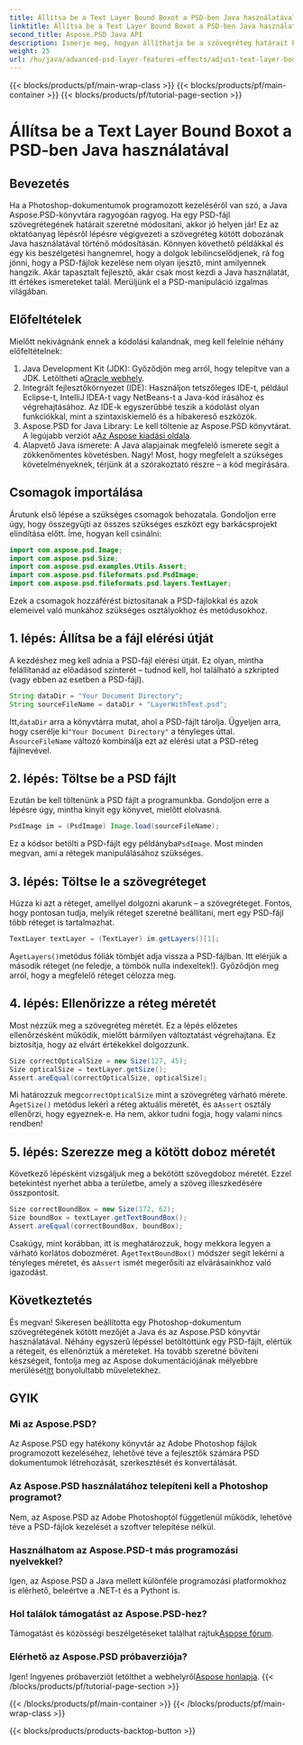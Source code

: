 ```yaml
---
title: Állítsa be a Text Layer Bound Boxot a PSD-ben Java használatával
linktitle: Állítsa be a Text Layer Bound Boxot a PSD-ben Java használatával
second_title: Aspose.PSD Java API
description: Ismerje meg, hogyan állíthatja be a szövegréteg határait PSD-fájlokban Java használatával az Aspose.PSD-vel. Egyszerű útmutató lépésről lépésre.
weight: 25
url: /hu/java/advanced-psd-layer-features-effects/adjust-text-layer-bound-box-psd/
---
```


{{< blocks/products/pf/main-wrap-class >}}
{{< blocks/products/pf/main-container >}}
{{< blocks/products/pf/tutorial-page-section >}}

# Állítsa be a Text Layer Bound Boxot a PSD-ben Java használatával

## Bevezetés
Ha a Photoshop-dokumentumok programozott kezeléséről van szó, a Java Aspose.PSD-könyvtára ragyogóan ragyog. Ha egy PSD-fájl szövegrétegének határait szeretné módosítani, akkor jó helyen jár! Ez az oktatóanyag lépésről lépésre végigvezeti a szövegréteg kötött dobozának Java használatával történő módosításán.
Könnyen követhető példákkal és egy kis beszélgetési hangnemrel, hogy a dolgok lebilincselődjenek, rá fog jönni, hogy a PSD-fájlok kezelése nem olyan ijesztő, mint amilyennek hangzik. Akár tapasztalt fejlesztő, akár csak most kezdi a Java használatát, itt értékes ismereteket talál. Merüljünk el a PSD-manipuláció izgalmas világában.
## Előfeltételek
Mielőtt nekivágnánk ennek a kódolási kalandnak, meg kell felelnie néhány előfeltételnek:
1. Java Development Kit (JDK): Győződjön meg arról, hogy telepítve van a JDK. Letöltheti a[Oracle webhely](https://www.oracle.com/java/technologies/javase-jdk11-downloads.html).
2. Integrált fejlesztőkörnyezet (IDE): Használjon tetszőleges IDE-t, például Eclipse-t, IntelliJ IDEA-t vagy NetBeans-t a Java-kód írásához és végrehajtásához. Az IDE-k egyszerűbbé teszik a kódolást olyan funkciókkal, mint a szintaxiskiemelő és a hibakereső eszközök.
3.  Aspose.PSD for Java Library: Le kell töltenie az Aspose.PSD könyvtárat. A legújabb verziót a[Az Aspose kiadási oldala](https://releases.aspose.com/psd/java/). 
4. Alapvető Java ismerete: A Java alapjainak megfelelő ismerete segít a zökkenőmentes követésben.
Nagy! Most, hogy megfelelt a szükséges követelményeknek, térjünk át a szórakoztató részre – a kód megírására.
## Csomagok importálása
Árutunk első lépése a szükséges csomagok behozatala. Gondoljon erre úgy, hogy összegyűjti az összes szükséges eszközt egy barkácsprojekt elindítása előtt. Íme, hogyan kell csinálni:
```java
import com.aspose.psd.Image;
import com.aspose.psd.Size;
import com.aspose.psd.examples.Utils.Assert;
import com.aspose.psd.fileformats.psd.PsdImage;
import com.aspose.psd.fileformats.psd.layers.TextLayer;
```
Ezek a csomagok hozzáférést biztosítanak a PSD-fájlokkal és azok elemeivel való munkához szükséges osztályokhoz és metódusokhoz.
## 1. lépés: Állítsa be a fájl elérési útját
A kezdéshez meg kell adnia a PSD-fájl elérési útját. Ez olyan, mintha felállítanád az előadásod színterét – tudnod kell, hol található a szkripted (vagy ebben az esetben a PSD-fájl).

```java
String dataDir = "Your Document Directory"; 
String sourceFileName = dataDir + "LayerWithText.psd";
```
 Itt,`dataDir` arra a könyvtárra mutat, ahol a PSD-fájlt tárolja. Ügyeljen arra, hogy cserélje ki`"Your Document Directory"` a tényleges úttal. A`sourceFileName` változó kombinálja ezt az elérési utat a PSD-réteg fájlnevével.
## 2. lépés: Töltse be a PSD fájlt
Ezután be kell töltenünk a PSD fájlt a programunkba. Gondoljon erre a lépésre úgy, mintha kinyit egy könyvet, mielőtt elolvasná.

```java
PsdImage im = (PsdImage) Image.load(sourceFileName);
```
 Ez a kódsor betölti a PSD-fájlt egy példányba`PsdImage`. Most minden megvan, ami a rétegek manipulálásához szükséges.
## 3. lépés: Töltse le a szövegréteget
Húzza ki azt a réteget, amellyel dolgozni akarunk – a szövegréteget. Fontos, hogy pontosan tudja, melyik réteget szeretné beállítani, mert egy PSD-fájl több réteget is tartalmazhat.

```java
TextLayer textLayer = (TextLayer) im.getLayers()[1];
```
 A`getLayers()`metódus fóliák tömbjét adja vissza a PSD-fájlban. Itt elérjük a második réteget (ne feledje, a tömbök nulla indexeltek!). Győződjön meg arról, hogy a megfelelő réteget célozza meg.
## 4. lépés: Ellenőrizze a réteg méretét
Most nézzük meg a szövegréteg méretét. Ez a lépés előzetes ellenőrzésként működik, mielőtt bármilyen változtatást végrehajtana. Ez biztosítja, hogy az elvárt értékekkel dolgozzunk.

```java
Size correctOpticalSize = new Size(127, 45);
Size opticalSize = textLayer.getSize();
Assert.areEqual(correctOpticalSize, opticalSize);
```
 Mi határozzuk meg`correctOpticalSize` mint a szövegréteg várható mérete. A`getSize()` metódus lekéri a réteg aktuális méretét, és a`Assert` osztály ellenőrzi, hogy egyeznek-e. Ha nem, akkor tudni fogja, hogy valami nincs rendben!
## 5. lépés: Szerezze meg a kötött doboz méretét
Következő lépésként vizsgáljuk meg a bekötött szövegdoboz méretét. Ezzel betekintést nyerhet abba a területbe, amely a szöveg illeszkedésére összpontosít.

```java
Size correctBoundBox = new Size(172, 62);
Size boundBox = textLayer.getTextBoundBox();
Assert.areEqual(correctBoundBox, boundBox);
```
 Csakúgy, mint korábban, itt is meghatározzuk, hogy mekkora legyen a várható korlátos dobozméret. A`getTextBoundBox()` módszer segít lekérni a tényleges méretet, és a`Assert` ismét megerősíti az elvárásainkhoz való igazodást.
## Következtetés
És megvan! Sikeresen beállította egy Photoshop-dokumentum szövegrétegének kötött mezőjét a Java és az Aspose.PSD könyvtár használatával. Néhány egyszerű lépéssel betöltöttünk egy PSD-fájlt, elértük a rétegeit, és ellenőriztük a méreteket. Ha tovább szeretné bővíteni készségeit, fontolja meg az Aspose dokumentációjának mélyebbre merülését[itt](https://reference.aspose.com/psd/java/) bonyolultabb műveletekhez.
## GYIK
### Mi az Aspose.PSD?
Az Aspose.PSD egy hatékony könyvtár az Adobe Photoshop fájlok programozott kezeléséhez, lehetővé téve a fejlesztők számára PSD dokumentumok létrehozását, szerkesztését és konvertálását.
### Az Aspose.PSD használatához telepíteni kell a Photoshop programot?
Nem, az Aspose.PSD az Adobe Photoshoptól függetlenül működik, lehetővé téve a PSD-fájlok kezelését a szoftver telepítése nélkül.
### Használhatom az Aspose.PSD-t más programozási nyelvekkel?
Igen, az Aspose.PSD a Java mellett különféle programozási platformokhoz is elérhető, beleértve a .NET-t és a Pythont is.
### Hol találok támogatást az Aspose.PSD-hez?
Támogatást és közösségi beszélgetéseket találhat rajtuk[Aspose fórum](https://forum.aspose.com/c/psd/34).
### Elérhető az Aspose.PSD próbaverziója?
 Igen! Ingyenes próbaverziót letölthet a webhelyről[Aspose honlapja](https://releases.aspose.com/).
{{< /blocks/products/pf/tutorial-page-section >}}

{{< /blocks/products/pf/main-container >}}
{{< /blocks/products/pf/main-wrap-class >}}

{{< blocks/products/products-backtop-button >}}
